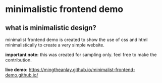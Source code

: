 # minimalistic frontend demo

## what is minimalistic design?

minimalist frontend demo is created to show the use of css and html minimalistically to create a very simple website.

**important note:** this was created for sampling only. feel free to make the contribution.

**live demo:** https://mingtheanlay.github.io/minimalist-frontend-demo.github.io/
